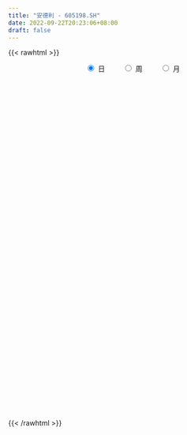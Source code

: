 ```yaml
---
title: "安德利 - 605198.SH"
date: 2022-09-22T20:23:06+08:00
draft: false
---
```

{{< rawhtml >}}
    <div style="text-align: center">
        <label style="padding: 1rem;"><input style="margin-right: .5rem" type="radio" name="period" value="D" checked onclick="period_change(this)">日</label>
        <label style="padding: 1rem;"><input style="margin-right: .5rem" type="radio" name="period" value="W" onclick="period_change(this)">周</label>
        <label style="padding: 1rem;"><input style="margin-right: .5rem" type="radio" name="period" value="M" onclick="period_change(this)">月</label>
    </div>
    <div id="chart" style="height: 700px;"></div> 
    <script type="text/javascript">
        const D_v = [1105.93,433.0,610.0,838.27,1302.07,1440.3,14782.01,12910.23,3908.0,151662.07,84912.42,59790.08,42515.52,37320.13,36362.06,22123.69,37378.87,48416.13,100689.61,71991.63,44267.5,54055.0,31851.55,35826.82,32912.0,28035.0,71061.75,66600.52,39727.82,26710.01,41394.0,33422.0,59886.0,90908.0,53202.0,37860.48,30319.0,24442.0,33272.0,27002.0,30133.0,22119.0,20788.29,18396.0,13206.0,10569.0,9294.0,11267.0,17382.55,10623.0,7952.0,12265.0,15921.29,8127.0,14360.0,12072.0,6934.0,19266.01,15323.0,11509.0,12117.0,12256.0,14569.0,14290.0,9822.0,10297.0,11893.0,7153.97,7497.0,5932.0,14704.0,13166.0,17275.0,9648.0,15976.2,5985.0,9263.0,7747.0,16850.81,9350.01,7485.0,35394.0,18910.2,27695.01,17398.01,15037.41,10239.01,23574.0,11893.28,18290.0,15404.0,8945.63,9776.0,12844.28,26655.0,16652.28,11012.34,6659.0,9614.04,9038.16,6397.66,4980.29,4692.0,7118.72,4711.72,4031.0,4652.0,4365.72,3812.0,3328.0,4914.0,5116.0,3968.0,3888.0,3110.0,2811.0,3400.0,5016.0,7488.0,12933.0,8316.0,6911.0,5286.5,4243.16,5487.0,9367.5,13352.01,18370.17,50085.02,54935.55,40585.11,27627.25,34239.15,55394.18,35069.86,28331.16,41241.71,30527.0,22408.15,17480.31,50540.01,26277.72,24246.29,13452.0,15467.93,17204.49,12838.0,9583.0,15131.58,8483.78,7190.7,11427.48,29464.21,16842.68,12652.33,10990.5,9602.0,6658.0,15353.28,11057.0,7614.48,8858.0,5461.99,13888.41,9377.41,6750.08,6097.42,18178.83,14909.97,31794.4,22886.92,19438.11,13542.28,9532.57,6155.0,8148.78,4631.79,4478.29,10180.05,11391.14,10555.96,8133.0,6229.0,4705.49,7244.0,6317.0,4238.0,4094.5,5583.0,3267.46,4515.0,17187.83,12483.48,8093.24,6010.83,12486.08,9621.08,7032.0,4941.0,7613.0,6681.51,5461.43,4761.0,5958.48,6246.83,5709.0,5980.79,4170.0,6460.0,7710.0,9640.0,6648.0,3458.68,2528.0,13335.42,11863.22,6585.08,6211.0,4719.56,5739.0,5538.3,4503.82,3394.0,5351.72,4296.0,5267.83,4274.83,4298.0,10782.86,9589.42,5556.74,6531.56,5066.01,5727.08,9570.72,5008.0,4255.0,7973.0,5903.0,5907.0,5230.0,3539.56,3658.56,6626.92,4786.4,5091.0,4757.0,11830.42,5012.24,3349.6,3200.6,6687.8,7071.24,4298.0,5252.0,2962.3,5756.16,4041.3,2963.0,3518.0,3642.74,2999.0,2511.4,2495.4,3469.01,2650.55,10518.4,7309.37,8943.39,12871.0,19786.63,21036.53,9102.58,8149.51,6885.94,6658.58,4953.2,19155.6,48353.55,55147.98,36373.93,29117.77,41700.64,34686.01,24548.5,18738.5,12861.0,12831.48,11761.52,12801.4,11138.6,14933.3,8666.29,8660.49,10745.12,10896.0,16410.0,36440.78,20537.0,17061.4,12082.3,10561.0,8474.0,7312.0,6411.82,23163.18,17529.78,10033.66,16219.0,10033.07,12050.82,10289.41,11551.0,22111.21,13468.79,10924.91,6440.28,6562.0,16535.79,10285.0,11849.74,9680.0,13260.0,7112.34,12206.0,6344.57,6293.1,5667.3,3855.84,6396.0,5711.0,5852.53,8340.21,8579.0,5459.55,4594.39,3966.43,3369.0,3206.1,3893.98,3362.31,4560.56,5611.14,8234.7,8553.18,6107.42,5001.0,5357.09,9476.0,5758.0,4853.0,5679.0,5397.24,6466.3,4540.02,5664.12,6512.54,6677.34,7806.4,6902.0,5027.51,7079.4,4696.0,6550.33,7101.4,6335.37,5153.16,3700.0,7144.53,13435.16,9812.02,11271.8,7702.0,8334.54,14907.2,13018.2,13540.19,19846.37,21368.9,14747.39,10818.1,23286.05,16339.02,13444.13,8951.11,12044.0,9309.36,9416.12,12716.67,14513.1,12929.3,10832.45,15552.38,15919.6,13422.62,6381.0,11055.41,7470.0,7201.0,5384.41,11470.17,59980.76,37610.61,27405.82,21650.9,15822.0,13171.16,25299.8,15557.08,11753.22,10263.0,11829.0,9771.0,8249.22,7239.0,10467.71,7757.4,16559.2,7025.82,6590.63,8768.95,12934.2,9611.37,7580.44,6583.21,10101.0,7876.23,10560.6,29159.77,15498.06,14153.0,10387.81,6775.93,7973.78,13912.97,13560.88,17282.81,25653.97,27637.13,26030.33,58979.0,51061.56,33407.61,21172.14,13104.37,19532.69,17563.43,11483.0,9079.83,11409.52,7942.0,14287.0,10211.17,6226.13,7196.97,8296.82,8078.26,30808.33,21191.0,11588.01,13656.0,13062.0,14466.44,33555.23,19272.01,13329.0,7439.74,10118.41,10340.01,10373.0,9805.0,10037.7,10096.62,12940.43,24962.83,16234.3,9219.84,9965.57,7149.99,10599.82,26480.44,12167.36,13010.59,9701.53,16342.65,13828.16,9449.16,9316.18]
const D_histogram = [0.0,0.0695612536,0.1859370362,0.3327889795,0.4992205478,0.6769962763,0.8612308219,1.0493800099,1.2398533353,1.4323742915,1.5030553438,1.4736459275,1.3158670337,1.1256583763,0.8836000454,0.6567327832,0.4593555679,0.297420138,0.2427293478,0.0437819988,-0.0386948014,-0.0986415454,-0.1576921479,-0.1878372348,-0.3025174989,-0.4424217178,-0.372813387,-0.4542072831,-0.4724202003,-0.5230295015,-0.4790563804,-0.4376408872,-0.3747513498,-0.2280928002,-0.2364851349,-0.2408876903,-0.3141236684,-0.3397941539,-0.3354458911,-0.3123840291,-0.3508419371,-0.366969504,-0.4484674475,-0.5094843274,-0.518204535,-0.5250549893,-0.5144996371,-0.4987971094,-0.4553040123,-0.437754233,-0.3987350591,-0.3550540558,-0.3629003596,-0.3730865929,-0.3986713691,-0.3448657818,-0.3148101952,-0.241148269,-0.2270677277,-0.2556576492,-0.2974239843,-0.3343708641,-0.3751707371,-0.4473005366,-0.4245002937,-0.4394302927,-0.3977289441,-0.3626550176,-0.2938183252,-0.2201603562,-0.1111020953,-0.0529661309,-0.0788137394,-0.1296007753,-0.2019961075,-0.2230528475,-0.2435045261,-0.2389754981,-0.1553023056,-0.0917875995,-0.0325410059,0.0701383818,0.1070679212,0.2365384165,0.2973465825,0.3106149767,0.3003409769,0.3153702312,0.2471113983,0.2758066801,0.2980440322,0.2792889427,0.1988111333,0.2780562424,0.2196902036,0.1210271005,0.0179572317,-0.0129512942,0.0189737222,0.0336815877,0.031006709,0.0315461002,0.010387422,0.0264920899,0.0471791412,0.0567828288,0.0588068179,0.0328655064,0.0353534302,0.0375803034,0.0043414505,-0.0059980805,-0.0046199572,-0.0170189779,-0.0360881254,-0.0295381422,-0.0129502114,0.0161092029,0.0609980924,0.1413961855,0.1284711532,0.1321044002,0.1175447305,0.1073936659,0.1136949029,0.129080492,0.148421062,0.2946091887,0.5260078956,0.7030356198,0.8670110512,0.7901481315,0.8676946762,0.8770733291,0.7506139135,0.8049464838,0.6054287988,0.3758590517,0.1858560922,0.2197279556,0.1114842533,0.0261609847,-0.1290895923,-0.274425997,-0.4621018646,-0.4612072603,-0.5147000951,-0.5102362584,-0.595514524,-0.6680341879,-0.7119165824,-0.5526845365,-0.3325822487,-0.2682644712,-0.1990504766,-0.2218396995,-0.1901899321,-0.1875476458,-0.1134530115,-0.1290252212,-0.1728850574,-0.1666877675,-0.1839437888,-0.1411857435,-0.1412274269,-0.1377767781,-0.1083915351,-0.0378791255,-0.0013585917,0.1714892823,0.2550449128,0.1659915601,0.0477069029,-0.0655766569,-0.1345379368,-0.2241276511,-0.2850635271,-0.2929250003,-0.3194093803,-0.3797005961,-0.3416453306,-0.3427201925,-0.3662072323,-0.3531744766,-0.2864975845,-0.2764701134,-0.2571725624,-0.2178121035,-0.2248794025,-0.2008132682,-0.1522936039,-0.0217202367,-0.0258402004,-0.0643306864,-0.0532765154,0.0273020118,0.0437861567,0.0127514945,0.0116048637,-0.0320398267,-0.0297610955,-0.0383170281,-0.0607861893,-0.0983175978,-0.1462890701,-0.1283947524,-0.127298343,-0.1090562787,-0.1139605529,-0.0690380107,0.0151282787,0.0396730924,0.0433401633,0.0610720502,0.1490920712,0.2021848772,0.2499254243,0.2452902924,0.2247417838,0.2337128087,0.1976418401,0.1532869792,0.1152883676,0.0619430854,0.0577936186,0.0475506893,0.0479569555,0.0351238546,-0.0179617558,-0.0545243103,-0.0876240651,-0.0859860687,-0.082886662,-0.0565086499,-0.0199849264,0.0063507854,0.0249058128,0.0586144362,0.0724787888,0.0927966266,0.0846121317,0.0817734823,0.0675698711,0.0557679664,0.0063960219,0.000505326,0.0030301835,0.035579372,0.0392111368,0.0442217432,0.0510094795,0.0839660666,0.1039641727,0.1107258048,0.133473138,0.1290054421,0.0978474182,0.059667051,0.0463922953,0.0314490957,0.0295735254,0.021241346,0.0124415454,0.0044197688,-0.0141910955,-0.0531091011,-0.0055911877,0.0374653168,0.0715539528,0.1382767621,0.2318519845,0.2436501849,0.2253545051,0.2141690911,0.2056239473,0.1668041337,0.117683505,0.193324966,0.35424619,0.5044927714,0.461609573,0.3652426471,0.4099655709,0.3649816363,0.3291151098,0.2267029473,0.116151131,0.0481477724,-0.0363188217,-0.0634141095,-0.1193556308,-0.2080417759,-0.2687323617,-0.3278653529,-0.3221863495,-0.3137384166,-0.1743710728,-0.0951478653,-0.0715978735,-0.0412562834,-0.0502740341,-0.09230862,-0.1270965405,-0.1328928901,-0.1339510269,-0.0736044988,-0.1130598689,-0.1163784608,-0.0793772349,-0.1005496867,-0.0643095922,-0.057017104,-0.0183429678,0.0316332564,0.0700470594,0.0416044971,0.0166880292,-0.0092174604,0.0307301845,0.0249116435,0.0008668089,-0.0403633621,-0.1207440977,-0.1452317375,-0.2122058759,-0.2584191619,-0.2962665012,-0.3357836053,-0.3275616971,-0.3484527548,-0.3225224303,-0.2723368236,-0.1744970391,-0.114061059,-0.073595478,-0.0724893789,-0.0404244386,-0.0179854535,0.0119629358,0.0328955081,0.040623079,0.0612743364,0.0511512587,0.0732076394,0.0483782006,0.0419398695,0.0255726413,0.0363288932,0.0525899527,0.061118198,0.065489653,0.0490083434,-0.0078705695,-0.0577141671,-0.0678567306,-0.0441328098,-0.0284048642,-0.0714170465,-0.0741621927,-0.0641193378,-0.0324016476,0.0362014545,0.0699998055,0.0736701373,0.0810708554,0.0978950921,0.1022899616,0.1022598785,0.1253900691,0.1717491845,0.2164443581,0.2470494636,0.2558067387,0.2466372276,0.2484862813,0.2501965107,0.2243564074,0.2248493513,0.156431528,0.1105931178,0.0810579073,0.0994808321,0.0733801765,0.0365284105,-0.0760509752,-0.1579060728,-0.1947930735,-0.2298352405,-0.2268987537,-0.1927748269,-0.1564070925,-0.099761304,-0.0261277707,0.0211677259,0.0245386087,0.0480090067,0.0878430253,0.0941635858,0.064254545,0.0430532265,0.1329839893,0.2084188679,0.2231134862,0.2010111557,0.137400407,0.0884468249,0.0446629438,0.0554523599,0.0231740786,-0.010846403,-0.0224527252,-0.036581459,-0.0508289867,-0.0540774174,-0.0635399952,-0.0654076126,-0.0826895276,-0.0766295812,-0.0726750189,-0.0656144978,-0.0491696776,-0.0677980857,-0.0804752377,-0.0828306912,-0.0656409067,-0.0388665835,-0.0125052398,-0.0075396225,0.065459056,0.1050096734,0.1219212237,0.1062478616,0.0822175503,0.0852922387,0.0699005221,0.0837870906,0.1042567936,0.1734907177,0.2239537924,0.2716212247,0.4139740728,0.3877352395,0.3762953704,0.3336681206,0.258289256,0.2518989509,0.2170344168,0.184162901,0.1678838914,0.0916378675,0.0307333633,-0.0340252989,-0.1232544317,-0.1781903563,-0.2230240612,-0.2242057783,-0.1904343741,-0.1335386385,-0.0954597055,-0.043511773,0.0349266078,0.1008883252,0.1917182129,0.1761502458,0.1951406899,0.2317986946,0.223473557,0.1658211043,0.0881918394,-0.0063863533,-0.056837527,-0.1023835274,-0.1275560481,-0.1402630853,-0.2309632098,-0.3052782243,-0.3175067913,-0.3334902599,-0.3381039004,-0.2611883778,-0.1583066984,-0.0716239452,-0.0320221813,0.0009560146,0.0759149837,0.0448106854,0.045759241,0.0570712353]
const D_fast = [0.0,0.086951567,0.2498116087,0.4798607968,0.7710975021,1.1181222997,1.5176645507,1.9681587412,2.4685954005,3.0192099295,3.4656548178,3.8046568833,3.9758447479,4.0670506846,4.0458923651,3.9832082986,3.9006699754,3.8130895799,3.8190811267,3.6310792773,3.5389287768,3.4543216465,3.355848007,3.2787436114,3.0884339725,2.8379243242,2.8143293082,2.6193835913,2.4830656241,2.3016989475,2.2259079735,2.157913245,2.1271149448,2.2167502944,2.149236676,2.0846121981,1.9328453028,1.8222262789,1.7427130689,1.6876789236,1.5615105314,1.4536405884,1.2600257831,1.0716378213,0.93336648,0.7952522784,0.6771827212,0.5681859717,0.4978530656,0.4059642866,0.3452996958,0.3002171852,0.2016457915,0.0981879099,-0.0270647085,-0.0594755667,-0.1081225289,-0.09474767,-0.1374340605,-0.2299383944,-0.3460607255,-0.4666003214,-0.6011928786,-0.7851478123,-0.8684726428,-0.9932602149,-1.0509911023,-1.1065809303,-1.1111988192,-1.0925809393,-1.0112982021,-0.9664037704,-1.0119548138,-1.0951420436,-1.2180364026,-1.2948563545,-1.3761841646,-1.4313990112,-1.3865513951,-1.3459835888,-1.2948722467,-1.1746582636,-1.1109617439,-0.9223566445,-0.7872118328,-0.6962896944,-0.6314784499,-0.5376066379,-0.5440876212,-0.4464406694,-0.3496923092,-0.2986251631,-0.3294001892,-0.1806410194,-0.1840845073,-0.2524908353,-0.3510713962,-0.3852177457,-0.3485492987,-0.3254210363,-0.3203442377,-0.3119183215,-0.3304801442,-0.3077524538,-0.2752706172,-0.2514712224,-0.2347455288,-0.2524704637,-0.2411441824,-0.2295222334,-0.2616757237,-0.2735147747,-0.2732916407,-0.2899454059,-0.3180365848,-0.3188711371,-0.3055207591,-0.2724340441,-0.2122956316,-0.096548492,-0.0773557361,-0.0406963889,-0.0258698761,-0.0091725241,0.0255524385,0.0732081507,0.1296539861,0.3494944101,0.7123950908,1.06518172,1.4459099142,1.5665840274,1.8610542411,2.0897012263,2.1508952891,2.4064644803,2.3583039949,2.2226990108,2.0791600743,2.1679639267,2.0875912877,2.0088082652,1.8212852902,1.6073423862,1.3041410524,1.1897338417,1.0075659832,0.8844707552,0.6503138586,0.4107856477,0.1889241076,0.2099850194,0.346941745,0.3441934047,0.3636447801,0.2853956324,0.2694979168,0.2252532916,0.2709846731,0.223156158,0.1360750576,0.1006004055,0.037358437,0.0448200465,0.0094715064,-0.0215220394,-0.0192346802,0.041807948,0.077988834,0.2937090285,0.4410258872,0.3934704245,0.287112493,0.157434769,0.054839005,-0.0907826222,-0.2229843799,-0.3040771032,-0.4104138282,-0.5656301931,-0.6129862603,-0.6997411703,-0.8147800181,-0.8900408816,-0.8949883856,-0.9540784428,-0.9990740324,-1.0141665994,-1.0774537491,-1.1035909319,-1.0931446684,-0.9680013604,-0.9785813742,-1.0331545318,-1.0354194896,-0.9480154596,-0.9205847755,-0.9484315641,-0.9466769789,-0.998331626,-1.0034931687,-1.0216283583,-1.0592940668,-1.1214048748,-1.2059486146,-1.220152985,-1.2508811614,-1.2599031667,-1.2932975792,-1.2656345397,-1.1776861806,-1.1432230938,-1.128720982,-1.0957210826,-0.9704280438,-0.8667890185,-0.7565671153,-0.6998796741,-0.6642427368,-0.5968435096,-0.5835040182,-0.5895371344,-0.5987136541,-0.6365731649,-0.6262742271,-0.624629484,-0.6122339789,-0.6162861162,-0.6738621655,-0.7240557976,-0.7790615687,-0.7989200895,-0.8165423483,-0.8042914986,-0.7727640068,-0.7448405985,-0.720059118,-0.6716968855,-0.6397128357,-0.5961958413,-0.5832273033,-0.5656225821,-0.5629337255,-0.5607936387,-0.6085665776,-0.614330942,-0.6110485387,-0.5696045072,-0.5561699582,-0.540103916,-0.5205638098,-0.466615706,-0.4206265568,-0.3861834735,-0.3300678558,-0.3022841911,-0.3089803605,-0.3322439649,-0.3339206468,-0.3410015725,-0.3354837614,-0.3385056044,-0.3441950186,-0.351111853,-0.3732704912,-0.425465772,-0.3793456555,-0.3269228218,-0.2749456977,-0.1736536979,-0.0221154793,0.0505952673,0.0886382138,0.1309950726,0.1738559155,0.1767371353,0.1570373829,0.2810100854,0.530492857,0.8068626312,0.8793818261,0.8743255619,1.0215398785,1.0678013529,1.1142136038,1.0684771781,0.9869631446,0.9309967292,0.8374504296,0.7945016145,0.7087211854,0.5680245964,0.4401509201,0.2990515907,0.2241840067,0.1541973354,0.2499719111,0.3054081523,0.3110586757,0.3310861949,0.3094999357,0.2443881948,0.1778261392,0.138806567,0.1042606735,0.1462060769,0.0784857396,0.0460725325,0.0632294496,0.0169195761,0.0370822727,0.0301204848,0.0642088791,0.1220934173,0.1780189853,0.1599775472,0.1392330866,0.1110232319,0.1586534229,0.1590627928,0.1352346604,0.0839136489,-0.0266531111,-0.0874486853,-0.2074742927,-0.3182923692,-0.4302063337,-0.5536693392,-0.6273378552,-0.7353421017,-0.7900423848,-0.8079409839,-0.7537254593,-0.7218047438,-0.6997380324,-0.716754278,-0.6947954473,-0.6768528256,-0.6439137023,-0.614757253,-0.5968739123,-0.5609040709,-0.558239334,-0.5178810434,-0.530615932,-0.5265692957,-0.5365433636,-0.5167048884,-0.4872963407,-0.4634885459,-0.4427446777,-0.4469739014,-0.5058204568,-0.570092596,-0.5971993422,-0.5845086238,-0.5758818943,-0.6367483382,-0.6580340326,-0.6640210121,-0.6404037338,-0.5627502681,-0.5114519657,-0.4893640996,-0.4616956677,-0.4203976579,-0.390430298,-0.3648954115,-0.3104177037,-0.2211212921,-0.122315029,-0.0299475576,0.0427614022,0.095251198,0.159221822,0.2234811791,0.2537301776,0.3104354593,0.2811255181,0.2629353873,0.2536646537,0.2969577865,0.2892021751,0.2614825117,0.1298903821,0.0085587663,-0.0770265027,-0.1695274798,-0.2233156815,-0.2373854613,-0.2401195001,-0.2084140377,-0.141312447,-0.088725019,-0.079219484,-0.0437468343,0.0180479407,0.0479093975,0.0340639931,0.0236259812,0.1468027412,0.2743423369,0.3448153267,0.3729657852,0.3437051382,0.3168632623,0.2842451172,0.3088976232,0.2824128616,0.2456807793,0.2284612757,0.2051871772,0.1782324028,0.1614646177,0.1361170412,0.1178975206,0.0799432236,0.0668457748,0.0526315823,0.043288479,0.0474408799,0.0118629502,-0.0209330111,-0.0439961375,-0.0432165796,-0.0261589023,-0.0029238685,0.0001568431,0.0895202856,0.1553233214,0.2027151776,0.2136037809,0.2101278572,0.2345256052,0.2366090192,0.2714423603,0.3179762617,0.4305828652,0.537034388,0.6526071265,0.8984534928,0.9691484694,1.0517824428,1.0925722232,1.0817656726,1.1383501053,1.1577441753,1.1709133848,1.1966053481,1.143268791,1.0900476277,1.0167826407,0.8967399,0.7972563863,0.6966666661,0.6394335045,0.6255963151,0.6491073911,0.6633213977,0.704391387,0.7915614198,0.8827452184,1.0215046593,1.0499742537,1.1177498703,1.2123575486,1.2599008003,1.2437036237,1.1881223186,1.0919475376,1.0272869822,0.9561451,0.8990835672,0.8513107586,0.7028698316,0.5522352611,0.4606299963,0.3612739627,0.2721343471,0.2837527753,0.34705778,0.4158345469,0.4474307655,0.480647965,0.5745856801,0.5546840532,0.5670724189,0.5926522221]
const D_slow = [0.0,0.0173903134,0.0638745724,0.1470718173,0.2718769543,0.4411260234,0.6564337288,0.9187787313,1.2287420651,1.586835638,1.962599474,2.3310109558,2.6599777142,2.9413923083,3.1622923197,3.3264755155,3.4413144074,3.5156694419,3.5763517789,3.5872972786,3.5776235782,3.5529631919,3.5135401549,3.4665808462,3.3909514715,3.280346042,3.1871426952,3.0735908745,2.9554858244,2.824728449,2.7049643539,2.5955541321,2.5018662947,2.4448430946,2.3857218109,2.3254998883,2.2469689712,2.1620204328,2.07815896,2.0000629527,1.9123524684,1.8206100924,1.7084932306,1.5811221487,1.451571015,1.3203072676,1.1916823584,1.066983081,0.9531570779,0.8437185197,0.7440347549,0.655271241,0.5645461511,0.4712745028,0.3716066606,0.2853902151,0.2066876663,0.1464005991,0.0896336671,0.0257192548,-0.0486367412,-0.1322294573,-0.2260221415,-0.3378472757,-0.4439723491,-0.5538299223,-0.6532621583,-0.7439259127,-0.817380494,-0.872420583,-0.9001961069,-0.9134376396,-0.9331410744,-0.9655412682,-1.0160402951,-1.071803507,-1.1326796385,-1.1924235131,-1.2312490895,-1.2541959893,-1.2623312408,-1.2447966453,-1.2180296651,-1.1588950609,-1.0845584153,-1.0069046711,-0.9318194269,-0.8529768691,-0.7911990195,-0.7222473495,-0.6477363414,-0.5779141057,-0.5282113224,-0.4586972618,-0.4037747109,-0.3735179358,-0.3690286279,-0.3722664514,-0.3675230209,-0.359102624,-0.3513509467,-0.3434644217,-0.3408675662,-0.3342445437,-0.3224497584,-0.3082540512,-0.2935523467,-0.2853359701,-0.2764976126,-0.2671025367,-0.2660171741,-0.2675166942,-0.2686716835,-0.272926428,-0.2819484594,-0.2893329949,-0.2925705478,-0.288543247,-0.2732937239,-0.2379446775,-0.2058268892,-0.1728007892,-0.1434146066,-0.1165661901,-0.0881424644,-0.0558723414,-0.0187670759,0.0548852213,0.1863871952,0.3621461002,0.578898863,0.7764358958,0.9933595649,1.2126278972,1.4002813756,1.6015179965,1.7528751962,1.8468399591,1.8933039822,1.9482359711,1.9761070344,1.9826472805,1.9503748825,1.8817683832,1.7662429171,1.650941102,1.5222660782,1.3947070136,1.2458283826,1.0788198356,0.90084069,0.7626695559,0.6795239937,0.6124578759,0.5626952568,0.5072353319,0.4596878489,0.4128009374,0.3844376846,0.3521813793,0.3089601149,0.267288173,0.2213022258,0.18600579,0.1506989333,0.1162547387,0.089156855,0.0796870736,0.0793474256,0.1222197462,0.1859809744,0.2274788644,0.2394055902,0.2230114259,0.1893769417,0.133345029,0.0620791472,-0.0111521029,-0.091004448,-0.185929597,-0.2713409297,-0.3570209778,-0.4485727858,-0.536866405,-0.6084908011,-0.6776083295,-0.7419014701,-0.7963544959,-0.8525743466,-0.9027776636,-0.9408510646,-0.9462811237,-0.9527411738,-0.9688238454,-0.9821429743,-0.9753174713,-0.9643709322,-0.9611830586,-0.9582818426,-0.9662917993,-0.9737320732,-0.9833113302,-0.9985078775,-1.023087277,-1.0596595445,-1.0917582326,-1.1235828184,-1.150846888,-1.1793370263,-1.1965965289,-1.1928144593,-1.1828961862,-1.1720611453,-1.1567931328,-1.119520115,-1.0689738957,-1.0064925396,-0.9451699665,-0.8889845206,-0.8305563184,-0.7811458583,-0.7428241135,-0.7140020217,-0.6985162503,-0.6840678457,-0.6721801733,-0.6601909344,-0.6514099708,-0.6559004097,-0.6695314873,-0.6914375036,-0.7129340208,-0.7336556863,-0.7477828487,-0.7527790803,-0.751191384,-0.7449649308,-0.7303113217,-0.7121916245,-0.6889924679,-0.667839435,-0.6473960644,-0.6305035966,-0.616561605,-0.6149625995,-0.614836268,-0.6140787222,-0.6051838792,-0.595381095,-0.5843256592,-0.5715732893,-0.5505817727,-0.5245907295,-0.4969092783,-0.4635409938,-0.4312896332,-0.4068277787,-0.3919110159,-0.3803129421,-0.3724506682,-0.3650572868,-0.3597469503,-0.356636564,-0.3555316218,-0.3590793957,-0.3723566709,-0.3737544679,-0.3643881386,-0.3464996505,-0.3119304599,-0.2539674638,-0.1930549176,-0.1367162913,-0.0831740185,-0.0317680317,0.0099330017,0.0393538779,0.0876851194,0.1762466669,0.3023698598,0.4177722531,0.5090829148,0.6115743076,0.7028197166,0.7850984941,0.8417742309,0.8708120136,0.8828489567,0.8737692513,0.8579157239,0.8280768162,0.7760663723,0.7088832818,0.6269169436,0.5463703562,0.4679357521,0.4243429839,0.4005560175,0.3826565492,0.3723424783,0.3597739698,0.3366968148,0.3049226797,0.2716994571,0.2382117004,0.2198105757,0.1915456085,0.1624509933,0.1426066846,0.1174692629,0.1013918648,0.0871375888,0.0825518469,0.090460161,0.1079719258,0.1183730501,0.1225450574,0.1202406923,0.1279232384,0.1341511493,0.1343678515,0.124277011,0.0940909866,0.0577830522,0.0047315832,-0.0598732073,-0.1339398325,-0.2178857339,-0.2997761581,-0.3868893469,-0.4675199544,-0.5356041603,-0.5792284201,-0.6077436849,-0.6261425544,-0.6442648991,-0.6543710087,-0.6588673721,-0.6558766381,-0.6476527611,-0.6374969914,-0.6221784073,-0.6093905926,-0.5910886828,-0.5789941326,-0.5685091652,-0.5621160049,-0.5530337816,-0.5398862934,-0.5246067439,-0.5082343307,-0.4959822448,-0.4979498872,-0.512378429,-0.5293426116,-0.5403758141,-0.5474770301,-0.5653312917,-0.5838718399,-0.5999016743,-0.6080020862,-0.5989517226,-0.5814517712,-0.5630342369,-0.542766523,-0.51829275,-0.4927202596,-0.46715529,-0.4358077727,-0.3928704766,-0.3387593871,-0.2769970212,-0.2130453365,-0.1513860296,-0.0892644593,-0.0267153316,0.0293737702,0.0855861081,0.1246939901,0.1523422695,0.1726067463,0.1974769544,0.2158219985,0.2249541011,0.2059413573,0.1664648391,0.1177665708,0.0603077607,0.0035830722,-0.0446106345,-0.0837124076,-0.1086527336,-0.1151846763,-0.1098927448,-0.1037580927,-0.091755841,-0.0697950846,-0.0462541882,-0.0301905519,-0.0194272453,0.013818752,0.065923469,0.1217018405,0.1719546294,0.2063047312,0.2284164374,0.2395821734,0.2534452633,0.259238783,0.2565271822,0.2509140009,0.2417686362,0.2290613895,0.2155420351,0.1996570363,0.1833051332,0.1626327513,0.143475356,0.1253066012,0.1089029768,0.0966105574,0.079661036,0.0595422266,0.0388345538,0.0224243271,0.0127076812,0.0095813713,0.0076964656,0.0240612296,0.050313648,0.0807939539,0.1073559193,0.1279103069,0.1492333666,0.1667084971,0.1876552697,0.2137194681,0.2570921475,0.3130805956,0.3809859018,0.48447942,0.5814132299,0.6754870725,0.7589041026,0.8234764166,0.8864511544,0.9407097585,0.9867504838,1.0287214567,1.0516309235,1.0593142644,1.0508079396,1.0199943317,0.9754467426,0.9196907273,0.8636392827,0.8160306892,0.7826460296,0.7587811032,0.74790316,0.7566348119,0.7818568932,0.8297864465,0.8738240079,0.9226091804,0.980558854,1.0364272433,1.0778825193,1.0999304792,1.0983338909,1.0841245091,1.0585286273,1.0266396153,0.9915738439,0.9338330415,0.8575134854,0.7781367876,0.6947642226,0.6102382475,0.5449411531,0.5053644785,0.4874584922,0.4794529468,0.4796919505,0.4986706964,0.5098733678,0.521313178,0.5355809868]
const D_data = [['2020-09-18', 9.12, 10.94, 9.12, 10.94],['2020-09-21', 12.03, 12.03, 12.03, 12.03],['2020-09-22', 13.23, 13.23, 13.23, 13.23],['2020-09-23', 14.55, 14.55, 14.55, 14.55],['2020-09-24', 16.01, 16.01, 16.01, 16.01],['2020-09-25', 17.61, 17.61, 17.61, 17.61],['2020-09-28', 19.37, 19.37, 19.37, 19.37],['2020-09-29', 21.31, 21.31, 21.31, 21.31],['2020-09-30', 23.44, 23.44, 23.44, 23.44],['2020-10-09', 25.78, 25.78, 24.12, 25.78],['2020-10-12', 25.65, 26.4, 25.25, 27.16],['2020-10-13', 26.26, 26.76, 25.41, 27.08],['2020-10-14', 26.52, 26.12, 25.76, 27.13],['2020-10-15', 26.04, 26.15, 25.0, 26.37],['2020-10-16', 26.35, 25.57, 25.25, 26.7],['2020-10-19', 25.94, 25.57, 25.32, 26.0],['2020-10-20', 25.51, 25.72, 25.33, 26.5],['2020-10-21', 25.85, 25.99, 25.48, 26.46],['2020-10-22', 25.96, 27.47, 25.71, 28.59],['2020-10-23', 27.07, 25.6, 25.5, 27.07],['2020-10-26', 25.85, 26.81, 25.69, 27.43],['2020-10-27', 26.93, 27.16, 26.82, 28.5],['2020-10-28', 27.99, 27.25, 26.36, 28.07],['2020-10-29', 26.57, 27.73, 26.45, 28.5],['2020-10-30', 28.15, 26.57, 26.43, 28.89],['2020-11-02', 26.7, 25.74, 25.5, 26.94],['2020-11-03', 25.9, 28.31, 25.31, 28.31],['2020-11-04', 28.6, 26.5, 26.45, 29.0],['2020-11-05', 26.82, 27.08, 26.22, 27.1],['2020-11-06', 26.82, 26.5, 26.01, 27.6],['2020-11-09', 26.75, 27.66, 26.7, 27.9],['2020-11-10', 27.97, 27.87, 27.22, 28.59],['2020-11-11', 27.64, 28.46, 27.64, 30.33],['2020-11-12', 28.61, 30.19, 27.41, 30.88],['2020-11-13', 29.42, 28.78, 28.45, 29.7],['2020-11-16', 28.41, 28.94, 28.1, 29.41],['2020-11-17', 28.87, 27.97, 27.7, 28.87],['2020-11-18', 27.79, 28.35, 27.66, 28.99],['2020-11-19', 28.43, 28.7, 27.78, 29.04],['2020-11-20', 28.6, 29.04, 28.1, 29.16],['2020-11-23', 28.92, 28.24, 28.11, 29.5],['2020-11-24', 28.1, 28.35, 27.55, 28.44],['2020-11-25', 28.24, 27.19, 27.11, 28.31],['2020-11-26', 27.16, 26.91, 26.51, 27.37],['2020-11-27', 26.69, 27.18, 26.56, 27.3],['2020-11-30', 27.1, 26.94, 26.83, 27.26],['2020-12-01', 26.84, 26.93, 26.8, 27.05],['2020-12-02', 26.89, 26.82, 26.68, 27.07],['2020-12-03', 26.8, 27.09, 26.01, 27.5],['2020-12-04', 26.88, 26.7, 26.6, 27.01],['2020-12-07', 26.7, 26.9, 26.52, 27.2],['2020-12-08', 26.75, 26.98, 26.75, 27.58],['2020-12-09', 26.99, 26.23, 26.0, 27.14],['2020-12-10', 26.18, 25.93, 25.9, 26.4],['2020-12-11', 25.95, 25.39, 25.02, 26.0],['2020-12-14', 25.48, 26.21, 25.3, 26.3],['2020-12-15', 26.18, 25.91, 25.91, 26.33],['2020-12-16', 25.9, 26.54, 25.82, 26.94],['2020-12-17', 26.47, 25.86, 25.3, 26.47],['2020-12-18', 25.58, 25.1, 25.07, 25.84],['2020-12-21', 25.1, 24.52, 24.38, 25.12],['2020-12-22', 24.28, 24.1, 24.04, 25.0],['2020-12-23', 24.0, 23.53, 23.1, 24.46],['2020-12-24', 23.22, 22.46, 22.25, 23.29],['2020-12-25', 22.31, 23.11, 22.31, 23.11],['2020-12-28', 23.0, 22.24, 22.24, 23.25],['2020-12-29', 22.2, 22.6, 21.99, 23.09],['2020-12-30', 22.47, 22.32, 22.28, 22.68],['2020-12-31', 22.44, 22.65, 22.26, 22.74],['2021-01-04', 22.7, 22.77, 22.61, 23.0],['2021-01-05', 22.77, 23.45, 22.65, 24.14],['2021-01-06', 23.4, 23.07, 22.96, 24.01],['2021-01-07', 22.8, 21.92, 21.35, 23.2],['2021-01-08', 21.71, 21.18, 21.02, 21.85],['2021-01-11', 21.1, 20.3, 20.01, 21.3],['2021-01-12', 20.38, 20.37, 20.1, 20.75],['2021-01-13', 20.37, 19.92, 19.65, 20.37],['2021-01-14', 19.98, 19.83, 19.53, 20.25],['2021-01-15', 19.83, 20.73, 19.7, 20.92],['2021-01-18', 20.37, 20.6, 20.37, 21.06],['2021-01-19', 20.48, 20.65, 20.41, 20.82],['2021-01-20', 20.76, 21.47, 20.4, 22.72],['2021-01-21', 21.26, 20.92, 20.74, 21.3],['2021-01-22', 20.83, 22.5, 20.73, 22.7],['2021-01-25', 22.05, 22.21, 21.7, 22.65],['2021-01-26', 22.2, 21.91, 21.48, 22.5],['2021-01-27', 21.83, 21.73, 21.25, 21.83],['2021-01-28', 21.65, 22.18, 21.12, 23.13],['2021-01-29', 22.14, 21.1, 20.0, 22.74],['2021-02-01', 20.88, 22.31, 20.61, 23.2],['2021-02-02', 22.2, 22.5, 22.02, 22.99],['2021-02-03', 22.38, 22.14, 22.14, 22.73],['2021-02-04', 22.08, 21.21, 20.89, 22.49],['2021-02-05', 21.18, 23.33, 21.1, 23.33],['2021-02-08', 25.65, 21.8, 21.51, 25.65],['2021-02-09', 21.63, 20.95, 20.92, 22.0],['2021-02-10', 20.85, 20.35, 20.31, 21.22],['2021-02-18', 20.62, 20.84, 20.52, 20.98],['2021-02-19', 20.8, 21.58, 20.66, 21.64],['2021-02-22', 21.58, 21.46, 21.35, 21.95],['2021-02-23', 21.27, 21.25, 20.93, 21.49],['2021-02-24', 21.2, 21.26, 21.08, 21.38],['2021-02-25', 21.3, 20.9, 20.89, 21.35],['2021-02-26', 20.6, 21.32, 20.58, 21.76],['2021-03-01', 21.36, 21.46, 21.3, 21.58],['2021-03-02', 21.47, 21.4, 21.28, 21.6],['2021-03-03', 21.42, 21.34, 21.29, 21.55],['2021-03-04', 21.35, 20.92, 20.9, 21.37],['2021-03-05', 20.87, 21.2, 20.85, 21.46],['2021-03-08', 21.4, 21.2, 21.11, 21.4],['2021-03-09', 21.25, 20.65, 20.56, 21.26],['2021-03-10', 20.79, 20.78, 20.41, 21.3],['2021-03-11', 20.76, 20.86, 20.54, 20.93],['2021-03-12', 20.82, 20.61, 20.52, 21.07],['2021-03-15', 20.6, 20.38, 20.21, 20.7],['2021-03-16', 20.4, 20.6, 20.37, 20.64],['2021-03-17', 20.63, 20.73, 20.5, 20.85],['2021-03-18', 20.79, 20.97, 20.72, 21.13],['2021-03-19', 21.02, 21.36, 20.83, 21.49],['2021-03-22', 21.42, 22.19, 21.23, 22.22],['2021-03-23', 22.1, 21.28, 21.25, 22.1],['2021-03-24', 21.05, 21.54, 21.05, 21.97],['2021-03-25', 21.63, 21.36, 21.27, 21.79],['2021-03-26', 21.38, 21.42, 21.24, 21.67],['2021-03-29', 21.42, 21.69, 21.42, 21.82],['2021-03-30', 21.6, 21.95, 21.47, 22.1],['2021-03-31', 21.83, 22.2, 21.76, 22.77],['2021-04-01', 22.59, 24.42, 22.5, 24.42],['2021-04-02', 25.64, 26.86, 25.12, 26.86],['2021-04-06', 28.6, 27.82, 26.47, 29.38],['2021-04-07', 27.27, 29.28, 26.51, 30.05],['2021-04-08', 27.57, 27.26, 27.02, 28.87],['2021-04-09', 27.26, 29.99, 27.0, 29.99],['2021-04-12', 31.4, 30.23, 29.0, 32.99],['2021-04-13', 30.46, 29.05, 28.0, 31.48],['2021-04-14', 30.6, 31.96, 30.01, 31.96],['2021-04-15', 30.61, 29.19, 29.0, 32.4],['2021-04-16', 28.69, 28.3, 27.74, 29.31],['2021-04-19', 26.94, 28.15, 26.94, 28.39],['2021-04-20', 28.59, 30.97, 28.59, 30.97],['2021-04-21', 34.01, 29.4, 29.08, 34.06],['2021-04-22', 28.35, 29.5, 28.22, 30.35],['2021-04-23', 29.39, 28.21, 27.88, 29.66],['2021-04-26', 28.01, 27.63, 27.42, 28.41],['2021-04-27', 27.3, 26.16, 25.7, 27.6],['2021-04-28', 26.62, 27.89, 26.61, 28.56],['2021-04-29', 27.9, 26.9, 26.75, 27.9],['2021-04-30', 26.9, 27.29, 26.42, 27.55],['2021-05-06', 27.29, 25.69, 25.26, 27.34],['2021-05-07', 25.71, 25.08, 24.7, 25.74],['2021-05-10', 24.66, 24.71, 24.3, 25.58],['2021-05-11', 26.83, 27.18, 25.91, 27.18],['2021-05-12', 28.0, 28.72, 27.2, 28.8],['2021-05-13', 28.48, 27.39, 26.7, 28.48],['2021-05-14', 27.2, 27.71, 27.04, 28.5],['2021-05-17', 27.04, 26.59, 26.18, 27.6],['2021-05-18', 26.59, 27.2, 26.52, 28.47],['2021-05-19', 26.64, 26.84, 26.3, 27.27],['2021-05-20', 26.65, 27.88, 26.3, 28.3],['2021-05-21', 27.96, 26.87, 26.68, 27.96],['2021-05-24', 27.18, 26.28, 25.93, 27.19],['2021-05-25', 26.28, 26.71, 25.62, 26.8],['2021-05-26', 26.6, 26.28, 26.09, 26.6],['2021-05-27', 26.1, 27.0, 25.83, 27.88],['2021-05-28', 27.34, 26.49, 26.23, 27.6],['2021-05-31', 26.5, 26.45, 25.83, 26.6],['2021-06-01', 26.5, 26.78, 26.03, 27.0],['2021-06-02', 26.48, 27.52, 26.48, 28.5],['2021-06-03', 27.19, 27.38, 26.74, 28.12],['2021-06-04', 27.95, 29.74, 27.5, 30.0],['2021-06-07', 29.9, 29.51, 28.12, 30.0],['2021-06-08', 28.58, 27.53, 27.27, 29.39],['2021-06-09', 27.7, 26.72, 26.2, 27.8],['2021-06-10', 26.59, 26.18, 25.88, 26.69],['2021-06-11', 26.01, 26.19, 25.79, 26.4],['2021-06-15', 26.16, 25.38, 25.0, 26.2],['2021-06-16', 25.06, 25.14, 25.05, 25.55],['2021-06-17', 25.06, 25.39, 25.0, 25.5],['2021-06-18', 25.14, 24.81, 24.3, 25.44],['2021-06-21', 24.7, 23.85, 23.84, 24.71],['2021-06-22', 23.92, 24.7, 23.89, 25.35],['2021-06-23', 24.7, 23.99, 23.9, 24.8],['2021-06-24', 24.24, 23.3, 23.3, 24.24],['2021-06-25', 23.1, 23.37, 23.0, 23.75],['2021-06-28', 23.34, 23.92, 23.0, 24.33],['2021-06-29', 23.92, 23.1, 23.05, 23.92],['2021-06-30', 22.96, 22.98, 22.95, 23.29],['2021-07-01', 22.98, 23.09, 22.78, 23.48],['2021-07-02', 22.9, 22.3, 22.22, 23.18],['2021-07-05', 22.23, 22.44, 22.1, 22.49],['2021-07-06', 22.3, 22.67, 22.13, 22.79],['2021-07-07', 22.7, 23.98, 22.68, 24.94],['2021-07-08', 23.03, 22.48, 22.35, 23.38],['2021-07-09', 22.28, 21.76, 21.56, 22.28],['2021-07-12', 21.76, 22.12, 21.59, 22.25],['2021-07-13', 22.17, 23.09, 22.13, 23.76],['2021-07-14', 23.66, 22.44, 22.3, 23.67],['2021-07-15', 21.54, 21.69, 21.54, 22.45],['2021-07-16', 21.58, 21.85, 21.55, 22.19],['2021-07-19', 21.58, 21.05, 20.93, 22.2],['2021-07-20', 20.97, 21.35, 20.5, 21.39],['2021-07-21', 21.32, 21.03, 21.01, 21.58],['2021-07-22', 21.03, 20.59, 20.58, 21.03],['2021-07-23', 20.78, 20.03, 19.98, 20.78],['2021-07-26', 20.03, 19.42, 19.3, 20.23],['2021-07-27', 20.1, 19.9, 19.6, 20.3],['2021-07-28', 19.9, 19.48, 18.71, 19.9],['2021-07-29', 19.51, 19.49, 19.36, 19.87],['2021-07-30', 19.4, 18.98, 18.76, 19.49],['2021-08-02', 18.88, 19.47, 18.31, 19.67],['2021-08-03', 19.45, 20.12, 19.15, 20.59],['2021-08-04', 20.15, 19.52, 19.4, 20.45],['2021-08-05', 19.67, 19.2, 19.0, 19.67],['2021-08-06', 19.01, 19.31, 19.01, 19.45],['2021-08-09', 19.59, 20.4, 19.33, 20.97],['2021-08-10', 20.43, 20.33, 20.03, 20.8],['2021-08-11', 20.2, 20.57, 20.2, 20.6],['2021-08-12', 20.78, 20.09, 19.92, 20.8],['2021-08-13', 19.89, 19.88, 19.74, 20.26],['2021-08-16', 19.99, 20.28, 19.65, 20.39],['2021-08-17', 20.26, 19.7, 19.62, 20.27],['2021-08-18', 19.74, 19.41, 19.31, 20.0],['2021-08-19', 19.28, 19.27, 19.26, 19.74],['2021-08-20', 19.01, 18.8, 18.61, 19.24],['2021-08-23', 18.8, 19.21, 18.7, 19.37],['2021-08-24', 19.36, 19.04, 19.03, 19.8],['2021-08-25', 18.82, 19.09, 18.82, 19.33],['2021-08-26', 19.09, 18.83, 18.72, 19.09],['2021-08-27', 18.8, 18.06, 17.99, 18.96],['2021-08-30', 18.1, 17.9, 17.53, 18.45],['2021-08-31', 17.93, 17.6, 17.55, 18.3],['2021-09-01', 17.6, 17.78, 17.41, 18.1],['2021-09-02', 17.88, 17.64, 17.25, 17.9],['2021-09-03', 17.49, 17.85, 17.49, 17.97],['2021-09-06', 17.87, 18.01, 17.79, 18.29],['2021-09-07', 18.01, 17.94, 17.73, 18.1],['2021-09-08', 17.9, 17.87, 17.73, 18.15],['2021-09-09', 17.88, 18.13, 17.88, 18.36],['2021-09-10', 18.18, 17.96, 17.79, 18.2],['2021-09-13', 17.96, 18.1, 17.71, 18.19],['2021-09-14', 18.09, 17.75, 17.73, 18.28],['2021-09-15', 17.75, 17.76, 17.61, 17.89],['2021-09-16', 17.77, 17.54, 17.51, 17.91],['2021-09-17', 17.41, 17.46, 17.26, 17.8],['2021-09-22', 17.5, 16.76, 16.05, 17.69],['2021-09-23', 17.32, 17.07, 16.83, 17.39],['2021-09-24', 16.5, 17.08, 16.5, 17.27],['2021-09-27', 17.09, 17.48, 16.84, 18.07],['2021-09-28', 17.3, 17.16, 17.03, 17.44],['2021-09-29', 17.15, 17.15, 17.02, 17.66],['2021-09-30', 17.2, 17.16, 17.1, 17.35],['2021-10-08', 17.58, 17.57, 17.26, 17.78],['2021-10-11', 17.63, 17.55, 17.43, 17.99],['2021-10-12', 17.58, 17.47, 17.12, 17.68],['2021-10-13', 17.2, 17.78, 16.9, 17.92],['2021-10-14', 17.93, 17.53, 17.43, 17.93],['2021-10-15', 17.54, 17.13, 17.05, 17.76],['2021-10-18', 17.13, 16.86, 16.68, 17.34],['2021-10-19', 16.86, 17.02, 16.8, 17.15],['2021-10-20', 17.07, 16.9, 16.71, 17.13],['2021-10-21', 16.95, 16.99, 16.77, 17.2],['2021-10-22', 16.97, 16.85, 16.7, 17.04],['2021-10-25', 16.47, 16.76, 16.02, 16.88],['2021-10-26', 16.85, 16.68, 16.65, 16.99],['2021-10-27', 16.68, 16.42, 16.31, 16.68],['2021-10-28', 16.35, 15.93, 15.93, 16.39],['2021-10-29', 16.17, 16.96, 16.15, 17.39],['2021-11-01', 16.93, 17.11, 16.75, 17.24],['2021-11-02', 17.1, 17.2, 17.0, 17.66],['2021-11-03', 17.21, 17.92, 17.13, 17.95],['2021-11-04', 17.75, 18.8, 17.68, 18.85],['2021-11-05', 18.83, 18.22, 18.1, 19.29],['2021-11-08', 17.97, 17.99, 17.9, 18.58],['2021-11-09', 18.05, 18.16, 17.92, 18.44],['2021-11-10', 18.08, 18.3, 18.0, 18.47],['2021-11-11', 18.31, 17.94, 17.84, 18.37],['2021-11-12', 17.93, 17.69, 17.56, 17.94],['2021-11-15', 17.69, 19.46, 17.69, 19.46],['2021-11-16', 19.8, 21.41, 19.5, 21.41],['2021-11-17', 21.41, 22.5, 20.9, 22.91],['2021-11-18', 22.39, 20.81, 20.31, 22.4],['2021-11-19', 20.6, 20.16, 19.56, 20.6],['2021-11-22', 20.11, 22.18, 19.8, 22.18],['2021-11-23', 22.17, 21.46, 20.67, 22.17],['2021-11-24', 21.46, 21.74, 20.85, 21.76],['2021-11-25', 21.12, 20.87, 20.83, 21.76],['2021-11-26', 20.81, 20.45, 20.19, 21.08],['2021-11-29', 20.01, 20.69, 19.89, 20.79],['2021-11-30', 20.69, 20.2, 20.05, 20.75],['2021-12-01', 20.33, 20.7, 20.11, 20.75],['2021-12-02', 20.76, 20.16, 20.15, 20.97],['2021-12-03', 20.16, 19.34, 19.18, 20.35],['2021-12-06', 19.34, 19.2, 18.5, 19.49],['2021-12-07', 19.34, 18.75, 18.6, 19.39],['2021-12-08', 18.77, 19.24, 18.4, 19.26],['2021-12-09', 19.25, 19.13, 19.06, 19.66],['2021-12-10', 19.18, 21.04, 19.1, 21.04],['2021-12-13', 22.02, 20.83, 20.51, 22.21],['2021-12-14', 20.83, 20.4, 20.31, 21.02],['2021-12-15', 20.47, 20.64, 20.05, 20.8],['2021-12-16', 20.58, 20.22, 20.19, 20.85],['2021-12-17', 20.29, 19.66, 19.64, 20.63],['2021-12-20', 19.8, 19.5, 19.45, 19.95],['2021-12-21', 19.4, 19.69, 19.27, 19.7],['2021-12-22', 19.97, 19.66, 19.42, 19.97],['2021-12-23', 19.68, 20.54, 19.68, 21.5],['2021-12-24', 20.1, 19.3, 19.21, 20.39],['2021-12-27', 19.14, 19.57, 18.68, 19.66],['2021-12-28', 19.55, 20.11, 19.41, 21.0],['2021-12-29', 20.16, 19.37, 19.26, 20.26],['2021-12-30', 19.37, 20.08, 19.37, 20.39],['2021-12-31', 20.2, 19.8, 19.56, 20.26],['2022-01-04', 19.76, 20.3, 19.4, 20.36],['2022-01-05', 20.3, 20.7, 20.12, 21.29],['2022-01-06', 20.7, 20.85, 20.38, 21.24],['2022-01-07', 20.7, 20.1, 20.01, 20.8],['2022-01-10', 20.26, 20.04, 19.56, 20.28],['2022-01-11', 20.04, 19.91, 19.71, 20.26],['2022-01-12', 20.04, 20.8, 19.81, 20.8],['2022-01-13', 20.8, 20.36, 20.36, 21.0],['2022-01-14', 20.41, 20.08, 19.95, 21.0],['2022-01-17', 20.08, 19.69, 19.11, 20.1],['2022-01-18', 19.69, 18.82, 18.75, 20.0],['2022-01-19', 18.94, 19.14, 18.6, 19.27],['2022-01-20', 19.01, 18.22, 17.95, 19.2],['2022-01-21', 18.03, 17.98, 17.92, 18.5],['2022-01-24', 18.34, 17.62, 17.48, 18.34],['2022-01-25', 17.95, 17.11, 17.1, 17.95],['2022-01-26', 17.14, 17.32, 17.14, 17.6],['2022-01-27', 17.36, 16.6, 16.55, 17.48],['2022-01-28', 16.58, 16.87, 16.58, 17.15],['2022-02-07', 16.88, 17.07, 16.61, 17.6],['2022-02-08', 17.37, 17.81, 16.99, 17.89],['2022-02-09', 17.98, 17.57, 17.38, 17.98],['2022-02-10', 17.63, 17.43, 17.3, 17.69],['2022-02-11', 17.47, 16.9, 16.9, 17.47],['2022-02-14', 17.02, 17.24, 16.88, 17.44],['2022-02-15', 17.07, 17.15, 16.91, 17.35],['2022-02-16', 17.22, 17.29, 17.0, 17.43],['2022-02-17', 17.49, 17.24, 17.11, 17.61],['2022-02-18', 17.05, 17.09, 16.91, 17.16],['2022-02-21', 17.09, 17.28, 17.02, 17.33],['2022-02-22', 17.28, 16.88, 16.71, 17.3],['2022-02-23', 16.93, 17.28, 16.93, 17.55],['2022-02-24', 17.28, 16.65, 16.42, 17.33],['2022-02-25', 16.67, 16.75, 16.59, 17.15],['2022-02-28', 16.88, 16.51, 16.18, 16.88],['2022-03-01', 16.7, 16.78, 16.21, 16.87],['2022-03-02', 16.76, 16.88, 16.57, 17.08],['2022-03-03', 17.0, 16.82, 16.8, 17.18],['2022-03-04', 16.85, 16.78, 16.7, 17.06],['2022-03-07', 16.8, 16.46, 16.3, 16.99],['2022-03-08', 16.46, 15.7, 15.7, 16.62],['2022-03-09', 15.98, 15.4, 14.83, 15.98],['2022-03-10', 15.55, 15.61, 15.53, 15.89],['2022-03-11', 15.45, 15.95, 15.17, 16.0],['2022-03-14', 15.79, 15.85, 15.4, 16.27],['2022-03-15', 15.71, 14.92, 14.9, 15.87],['2022-03-16', 15.03, 15.16, 14.3, 15.55],['2022-03-17', 15.29, 15.2, 15.11, 15.58],['2022-03-18', 15.04, 15.46, 15.04, 15.54],['2022-03-21', 15.46, 16.11, 15.46, 16.11],['2022-03-22', 15.76, 15.91, 15.76, 16.42],['2022-03-23', 15.91, 15.61, 15.57, 16.3],['2022-03-24', 15.62, 15.67, 15.51, 15.92],['2022-03-25', 15.71, 15.85, 15.6, 16.16],['2022-03-28', 15.85, 15.76, 15.51, 15.95],['2022-03-29', 16.1, 15.73, 15.62, 16.1],['2022-03-30', 15.77, 16.11, 15.7, 16.19],['2022-03-31', 16.15, 16.65, 16.15, 16.99],['2022-04-01', 16.76, 16.98, 16.43, 16.98],['2022-04-06', 16.79, 17.15, 16.79, 17.5],['2022-04-07', 17.1, 17.15, 16.95, 17.3],['2022-04-08', 17.0, 17.1, 16.92, 17.5],['2022-04-11', 17.1, 17.4, 17.05, 17.41],['2022-04-12', 17.35, 17.6, 16.83, 17.6],['2022-04-13', 17.61, 17.38, 17.2, 17.85],['2022-04-14', 17.5, 17.83, 17.08, 17.88],['2022-04-15', 17.6, 16.95, 16.8, 17.6],['2022-04-18', 16.94, 17.05, 15.26, 17.2],['2022-04-19', 17.21, 17.15, 16.83, 17.33],['2022-04-20', 17.25, 17.82, 17.05, 17.95],['2022-04-21', 17.88, 17.34, 17.26, 17.9],['2022-04-22', 16.41, 17.11, 16.39, 17.56],['2022-04-25', 17.05, 15.77, 15.62, 17.05],['2022-04-26', 15.91, 15.56, 15.22, 16.11],['2022-04-27', 15.5, 15.68, 14.67, 15.68],['2022-04-28', 15.73, 15.35, 14.86, 15.73],['2022-04-29', 15.3, 15.56, 15.13, 15.67],['2022-05-05', 15.56, 15.88, 15.1, 16.04],['2022-05-06', 15.64, 15.95, 15.52, 16.39],['2022-05-09', 15.82, 16.34, 15.81, 16.55],['2022-05-10', 16.45, 16.84, 16.07, 16.88],['2022-05-11', 16.84, 16.82, 16.7, 17.44],['2022-05-12', 16.9, 16.41, 15.3, 17.1],['2022-05-13', 16.76, 16.75, 16.35, 16.77],['2022-05-16', 16.75, 17.17, 16.75, 17.36],['2022-05-17', 17.1, 16.94, 16.63, 17.18],['2022-05-18', 16.65, 16.48, 16.48, 17.0],['2022-05-19', 16.24, 16.49, 16.1, 16.63],['2022-05-20', 16.36, 18.14, 16.36, 18.14],['2022-05-23', 19.12, 18.55, 18.33, 19.95],['2022-05-24', 19.06, 18.22, 17.56, 19.16],['2022-05-25', 17.68, 17.93, 17.32, 18.18],['2022-05-26', 17.91, 17.34, 17.11, 17.91],['2022-05-27', 17.17, 17.34, 17.06, 17.55],['2022-05-30', 17.34, 17.24, 17.14, 17.64],['2022-05-31', 17.2, 17.91, 17.0, 17.99],['2022-06-01', 17.88, 17.38, 17.2, 17.88],['2022-06-02', 17.42, 17.22, 17.0, 17.45],['2022-06-06', 17.14, 17.4, 17.1, 17.46],['2022-06-07', 17.53, 17.31, 17.28, 17.76],['2022-06-08', 17.22, 17.23, 16.9, 17.48],['2022-06-09', 17.0, 17.31, 16.95, 17.34],['2022-06-10', 17.0, 17.18, 16.97, 17.26],['2022-06-13', 17.18, 17.22, 16.81, 17.28],['2022-06-14', 17.05, 16.94, 16.6, 17.25],['2022-06-15', 17.06, 17.16, 17.06, 17.93],['2022-06-16', 17.06, 17.12, 17.02, 17.48],['2022-06-17', 17.12, 17.15, 16.9, 17.32],['2022-06-20', 17.39, 17.3, 17.02, 17.6],['2022-06-21', 17.3, 16.82, 16.66, 17.36],['2022-06-22', 16.81, 16.76, 16.29, 16.98],['2022-06-23', 16.9, 16.79, 16.38, 16.95],['2022-06-24', 16.77, 17.02, 16.62, 17.15],['2022-06-27', 17.02, 17.22, 16.8, 17.46],['2022-06-28', 17.18, 17.34, 17.03, 17.45],['2022-06-29', 17.22, 17.15, 17.02, 17.44],['2022-06-30', 17.33, 18.24, 17.17, 18.5],['2022-07-01', 18.18, 18.2, 17.71, 18.26],['2022-07-04', 18.45, 18.17, 17.79, 18.48],['2022-07-05', 18.17, 17.87, 17.71, 18.28],['2022-07-06', 17.95, 17.75, 17.68, 18.1],['2022-07-07', 17.74, 18.12, 17.63, 18.13],['2022-07-08', 18.4, 17.94, 17.82, 18.92],['2022-07-11', 18.16, 18.39, 17.5, 18.48],['2022-07-12', 18.3, 18.67, 18.28, 18.94],['2022-07-13', 18.64, 19.67, 18.5, 19.76],['2022-07-14', 19.47, 19.96, 19.47, 20.35],['2022-07-15', 20.25, 20.44, 20.08, 20.88],['2022-07-18', 21.15, 22.48, 20.2, 22.48],['2022-07-19', 22.48, 21.08, 20.89, 23.28],['2022-07-20', 21.2, 21.56, 20.6, 21.8],['2022-07-21', 21.6, 21.41, 21.3, 22.47],['2022-07-22', 21.28, 21.03, 20.81, 21.4],['2022-07-25', 21.56, 22.0, 20.83, 22.0],['2022-07-26', 21.7, 21.85, 21.58, 22.31],['2022-07-27', 21.74, 21.99, 21.63, 22.1],['2022-07-28', 21.99, 22.35, 21.93, 22.43],['2022-07-29', 22.35, 21.6, 21.49, 22.82],['2022-08-01', 21.6, 21.62, 21.4, 21.98],['2022-08-02', 21.63, 21.38, 21.03, 21.76],['2022-08-03', 21.23, 20.74, 20.7, 21.67],['2022-08-04', 20.74, 20.8, 20.16, 21.17],['2022-08-05', 21.48, 20.63, 20.61, 21.48],['2022-08-08', 20.6, 21.0, 20.6, 21.04],['2022-08-09', 21.0, 21.48, 20.82, 21.48],['2022-08-10', 21.36, 22.0, 21.36, 23.63],['2022-08-11', 21.56, 22.04, 21.41, 22.28],['2022-08-12', 21.98, 22.51, 21.73, 22.7],['2022-08-15', 22.6, 23.3, 21.9, 23.45],['2022-08-16', 23.16, 23.7, 22.96, 23.87],['2022-08-17', 23.7, 24.67, 23.65, 24.97],['2022-08-18', 26.65, 23.81, 22.74, 26.65],['2022-08-19', 23.5, 24.53, 23.04, 24.65],['2022-08-22', 24.4, 25.21, 24.07, 25.44],['2022-08-23', 25.48, 25.05, 24.6, 25.61],['2022-08-24', 25.1, 24.56, 24.56, 25.33],['2022-08-25', 25.09, 24.2, 23.0, 25.09],['2022-08-26', 24.2, 23.71, 23.51, 25.0],['2022-08-29', 23.31, 24.0, 23.31, 24.49],['2022-08-30', 24.48, 23.89, 23.6, 24.48],['2022-08-31', 23.8, 24.01, 23.35, 24.3],['2022-09-01', 24.22, 24.1, 23.22, 24.86],['2022-09-02', 23.9, 22.83, 21.69, 23.9],['2022-09-05', 22.46, 22.5, 20.68, 22.86],['2022-09-06', 22.67, 22.91, 22.03, 22.99],['2022-09-07', 22.97, 22.63, 22.51, 23.13],['2022-09-08', 22.9, 22.54, 22.32, 22.97],['2022-09-09', 22.54, 23.6, 22.31, 23.78],['2022-09-13', 23.81, 24.32, 22.63, 24.6],['2022-09-14', 24.51, 24.61, 23.9, 24.74],['2022-09-15', 24.61, 24.39, 24.21, 25.0],['2022-09-16', 24.35, 24.56, 24.35, 25.01],['2022-09-19', 24.71, 25.48, 24.42, 25.5],['2022-09-20', 25.37, 24.39, 24.14, 25.5],['2022-09-21', 24.42, 24.82, 24.3, 25.27],['2022-09-22', 24.82, 25.1, 24.7, 25.36]]
const W_v = [1105.93,4623.64,31600.24,151662.07,260900.21,280599.93,198912.87,232135.1,278812.0,152895.48,104642.29,59135.55,58625.29,65104.01,63054.0,36840.97,60725.0,55822.01,98834.22,78141.71,65259.91,54319.62,16273.04,32226.83,21572.44,21214.0,21825.0,37689.66,96661.7,157387.06,190563.91,140952.48,68545.42,23615.36,77577.4,53660.78,45200.29,77730.7,71554.88,27438.91,41014.59,27476.5,45547.01,40090.99,30475.42,28566.62,29984.68,42714.28,24526.84,28919.52,32470.81,32709.72,24962.04,14634.4,23392.86,6687.8,25339.7,17164.04,21644.76,69946.92,35749.81,188148.83,132534.65,63466.3,55377.9,96682.48,62890.78,58625.96,58055.91,51672.81,48602.91,27923.24,32825.68,17797.82,33067.0,30445.09,27746.68,32925.79,31762.5,39244.87,27308.34,82680.86,78634.69,52437.26,27442.4,62108.05,42580.99,162470.09,65781.26,47351.22,48400.76,45478.17,73195.66,53203.49,110165.12,177724.68,69068.47,45863.27,79962.42,94011.68,51600.16,67842.58,53169.52,61359.92,48936.15]
const W_histogram = [0.0,0.4256638177,1.0412344575,1.5184689536,1.7177836733,1.7438563172,1.715991416,1.5854987685,1.5438795159,1.4277156406,1.1323706423,0.8256883346,0.4731262426,0.1743051449,-0.1840547483,-0.4628860637,-0.7406544383,-0.9364133867,-0.9266989188,-0.9888968027,-0.8589954242,-0.9460317986,-0.8936494008,-0.8496795007,-0.8024163016,-0.7837319744,-0.6966378406,-0.6136777931,-0.1929200866,0.2705267347,0.4282178932,0.4871331615,0.4269702437,0.2120273276,0.2197332095,0.1446389798,0.0506102716,0.1811857081,0.0113206181,-0.1994916362,-0.4282920311,-0.6317842494,-0.7734830688,-0.8270548439,-0.9425886867,-1.0396147267,-1.0295163008,-0.935140996,-0.8960576554,-0.8699387578,-0.8175087894,-0.7290510968,-0.6599161431,-0.5973542743,-0.5114742677,-0.3932552936,-0.3143128209,-0.2531991847,-0.1809980145,-0.0318294529,0.0436000435,0.2602108017,0.4142405656,0.4306824126,0.5383709329,0.4998204294,0.4355858452,0.4125106624,0.4027393063,0.3804791849,0.2179503298,0.0387065155,-0.0689537377,-0.1157350877,-0.1554659429,-0.1647280535,-0.2089151526,-0.2505020315,-0.2315486008,-0.1278904298,-0.0407392534,0.0143591335,0.066229853,0.0040792278,-0.0024827583,0.0523120286,0.1802248108,0.2070896841,0.2121353966,0.207862691,0.1981377792,0.1786719637,0.2373150787,0.2494028642,0.407245322,0.5253496898,0.609882035,0.5692715148,0.6329355986,0.7661114922,0.7528864528,0.643048383,0.5822465384,0.5661652815,0.5508632047]
const W_fast = [0.0,0.5320797721,1.4079590263,2.2648107608,2.8935713988,3.3556081221,3.7567410748,4.0226231195,4.3669737458,4.6077387806,4.5954864429,4.4952262189,4.2609456876,4.005700876,3.6013272957,3.2067744645,2.7438424803,2.3139801852,2.0920199235,1.7825978389,1.6977503614,1.3742060372,1.2031760849,1.0347261098,0.8813852335,0.7041365671,0.6170712408,0.54661184,0.9191395249,1.4502180299,1.7149636617,1.8956622203,1.9422418635,1.7803057792,1.8429449636,1.8040104788,1.7226343385,1.898506202,1.7314712665,1.4707861032,1.1349127005,0.7734744198,0.4384048333,0.1780693472,-0.1731116673,-0.5300413889,-0.7773220382,-0.9167319824,-1.1016630557,-1.2930288475,-1.4449760764,-1.5387811581,-1.6346252402,-1.7214019399,-1.7633905002,-1.7434853495,-1.7431210821,-1.7453072421,-1.7183555754,-1.5771443771,-1.4908148698,-1.2091514112,-0.9515615058,-0.8274490557,-0.5851678022,-0.4987631983,-0.4541013213,-0.3740488385,-0.283135368,-0.2102756932,-0.3183169658,-0.4878841512,-0.6127828389,-0.6884979608,-0.7670953017,-0.8175394257,-0.913955313,-1.0181676997,-1.0571014192,-0.9854158556,-0.9084494926,-0.8497613223,-0.7813331396,-0.8424639578,-0.8496466335,-0.7817738395,-0.6088048545,-0.5301675603,-0.4720879986,-0.4243950314,-0.3845854984,-0.359383323,-0.2414114383,-0.1669729367,0.0926808515,0.3421226417,0.5791254957,0.6808328543,0.9027308377,1.2274346044,1.4024311782,1.4533552041,1.5381149941,1.6635750576,1.7859887819]
const W_slow = [0.0,0.1064159544,0.3667245688,0.7463418072,1.1757877255,1.6117518048,2.0407496588,2.437124351,2.8230942299,3.1800231401,3.4631158006,3.6695378843,3.787819445,3.8313957312,3.7853820441,3.6696605282,3.4844969186,3.2503935719,3.0187188422,2.7714946416,2.5567457855,2.3202378359,2.0968254857,1.8844056105,1.6838015351,1.4878685415,1.3137090814,1.1602896331,1.1120596114,1.1796912951,1.2867457684,1.4085290588,1.5152716197,1.5682784516,1.623211754,1.659371499,1.6720240669,1.7173204939,1.7201506484,1.6702777394,1.5632047316,1.4052586693,1.2118879021,1.0051241911,0.7694770194,0.5095733377,0.2521942625,0.0184090136,-0.2056054003,-0.4230900897,-0.6274672871,-0.8097300613,-0.974709097,-1.1240476656,-1.2519162325,-1.3502300559,-1.4288082612,-1.4921080574,-1.537357561,-1.5453149242,-1.5344149133,-1.4693622129,-1.3658020715,-1.2581314683,-1.1235387351,-0.9985836277,-0.8896871665,-0.7865595009,-0.6858746743,-0.5907548781,-0.5362672956,-0.5265906667,-0.5438291012,-0.5727628731,-0.6116293588,-0.6528113722,-0.7050401603,-0.7676656682,-0.8255528184,-0.8575254258,-0.8677102392,-0.8641204558,-0.8475629926,-0.8465431856,-0.8471638752,-0.834085868,-0.7890296653,-0.7372572443,-0.6842233952,-0.6322577224,-0.5827232776,-0.5380552867,-0.478726517,-0.416375801,-0.3145644705,-0.183227048,-0.0307565393,0.1115613394,0.2697952391,0.4613231121,0.6495447253,0.8103068211,0.9558684557,1.0974097761,1.2351255772]
const W_data = [['2020-09-18', 9.12, 10.94, 9.12, 10.94],['2020-09-25', 12.03, 17.61, 12.03, 17.61],['2020-09-30', 19.37, 23.44, 19.37, 23.44],['2020-10-09', 25.78, 25.78, 24.12, 25.78],['2020-10-16', 25.65, 25.57, 25.0, 27.16],['2020-10-23', 25.94, 25.6, 25.32, 28.59],['2020-10-30', 25.85, 26.57, 25.69, 28.89],['2020-11-06', 26.7, 26.5, 25.31, 29.0],['2020-11-13', 26.75, 28.78, 26.7, 30.88],['2020-11-20', 28.41, 29.04, 27.66, 29.41],['2020-11-27', 28.92, 27.18, 26.51, 29.5],['2020-12-04', 27.1, 26.7, 26.01, 27.5],['2020-12-11', 26.7, 25.39, 25.02, 27.58],['2020-12-18', 25.48, 25.1, 25.07, 26.94],['2020-12-25', 25.1, 23.11, 22.25, 25.12],['2020-12-31', 23.0, 22.65, 21.99, 23.25],['2021-01-08', 22.7, 21.18, 21.02, 24.14],['2021-01-15', 21.1, 20.73, 19.53, 21.3],['2021-01-22', 20.37, 22.5, 20.37, 22.72],['2021-01-29', 22.05, 21.1, 20.0, 23.13],['2021-02-05', 20.88, 23.33, 20.61, 23.33],['2021-02-10', 25.65, 20.35, 20.31, 25.65],['2021-02-19', 20.62, 21.58, 20.52, 21.64],['2021-02-26', 21.58, 21.32, 20.58, 21.95],['2021-03-05', 21.36, 21.2, 20.85, 21.6],['2021-03-12', 21.4, 20.61, 20.41, 21.4],['2021-03-19', 20.6, 21.36, 20.21, 21.49],['2021-03-26', 21.42, 21.42, 21.05, 22.22],['2021-04-02', 21.42, 26.86, 21.42, 26.86],['2021-04-09', 28.6, 29.99, 26.47, 30.05],['2021-04-16', 31.4, 28.3, 27.74, 32.99],['2021-04-23', 26.94, 28.21, 26.94, 34.06],['2021-04-30', 28.01, 27.29, 25.7, 28.56],['2021-05-07', 27.29, 25.08, 24.7, 27.34],['2021-05-14', 24.66, 27.71, 24.3, 28.8],['2021-05-21', 27.04, 26.87, 26.18, 28.47],['2021-05-28', 27.18, 26.49, 25.62, 27.88],['2021-06-04', 26.5, 29.74, 25.83, 30.0],['2021-06-11', 29.9, 26.19, 25.79, 30.0],['2021-06-18', 26.16, 24.81, 24.3, 26.2],['2021-06-25', 24.7, 23.37, 23.0, 25.35],['2021-07-02', 23.34, 22.3, 22.22, 24.33],['2021-07-09', 22.23, 21.76, 21.56, 24.94],['2021-07-16', 21.76, 21.85, 21.54, 23.76],['2021-07-23', 21.58, 20.03, 19.98, 22.2],['2021-07-30', 20.03, 18.98, 18.71, 20.3],['2021-08-06', 18.88, 19.31, 18.31, 20.59],['2021-08-13', 19.59, 19.88, 19.33, 20.97],['2021-08-20', 19.99, 18.8, 18.61, 20.39],['2021-08-27', 18.8, 18.06, 17.99, 19.8],['2021-09-03', 18.1, 17.85, 17.25, 18.45],['2021-09-10', 17.87, 17.96, 17.73, 18.36],['2021-09-17', 17.96, 17.46, 17.26, 18.28],['2021-09-24', 17.5, 17.08, 16.05, 17.69],['2021-09-30', 17.09, 17.16, 16.84, 18.07],['2021-10-08', 17.58, 17.57, 17.26, 17.78],['2021-10-15', 17.63, 17.13, 16.9, 17.99],['2021-10-22', 17.13, 16.85, 16.68, 17.34],['2021-10-29', 16.47, 16.96, 15.93, 17.39],['2021-11-05', 16.93, 18.22, 16.75, 19.29],['2021-11-12', 17.97, 17.69, 17.56, 18.58],['2021-11-19', 17.69, 20.16, 17.69, 22.91],['2021-11-26', 20.11, 20.45, 19.8, 22.18],['2021-12-03', 20.01, 19.34, 19.18, 20.97],['2021-12-10', 19.34, 21.04, 18.4, 21.04],['2021-12-17', 22.02, 19.66, 19.64, 22.21],['2021-12-24', 19.8, 19.3, 19.21, 21.5],['2021-12-31', 19.14, 19.8, 18.68, 21.0],['2022-01-07', 19.76, 20.1, 19.4, 21.29],['2022-01-14', 20.26, 20.08, 19.56, 21.0],['2022-01-21', 20.08, 17.98, 17.92, 20.1],['2022-01-28', 18.34, 16.87, 16.55, 18.34],['2022-02-11', 16.88, 16.9, 16.61, 17.98],['2022-02-18', 17.02, 17.09, 16.88, 17.61],['2022-02-25', 17.09, 16.75, 16.42, 17.55],['2022-03-04', 16.88, 16.78, 16.18, 17.18],['2022-03-11', 16.8, 15.95, 14.83, 16.99],['2022-03-18', 15.79, 15.46, 14.3, 16.27],['2022-03-25', 15.46, 15.85, 15.46, 16.42],['2022-04-01', 15.85, 16.98, 15.51, 16.99],['2022-04-08', 16.79, 17.1, 16.79, 17.5],['2022-04-15', 17.1, 16.95, 16.8, 17.88],['2022-04-22', 16.94, 17.11, 15.26, 17.95],['2022-04-29', 17.05, 15.56, 14.67, 17.05],['2022-05-06', 15.56, 15.95, 15.1, 16.39],['2022-05-13', 15.82, 16.75, 15.3, 17.44],['2022-05-20', 16.75, 18.14, 16.1, 18.14],['2022-05-27', 19.12, 17.34, 17.06, 19.95],['2022-06-02', 17.34, 17.22, 17.0, 17.99],['2022-06-10', 17.14, 17.18, 16.9, 17.76],['2022-06-17', 17.18, 17.15, 16.6, 17.93],['2022-06-24', 17.39, 17.02, 16.29, 17.6],['2022-07-01', 17.02, 18.2, 16.8, 18.5],['2022-07-08', 18.45, 17.94, 17.63, 18.92],['2022-07-15', 18.16, 20.44, 17.5, 20.88],['2022-07-22', 21.15, 21.03, 20.2, 23.28],['2022-07-29', 21.56, 21.6, 20.83, 22.82],['2022-08-05', 21.6, 20.63, 20.16, 21.98],['2022-08-12', 20.6, 22.51, 20.6, 23.63],['2022-08-19', 22.6, 24.53, 21.9, 26.65],['2022-08-26', 24.4, 23.71, 23.0, 25.61],['2022-09-02', 23.31, 22.83, 21.69, 24.86],['2022-09-09', 22.46, 23.6, 20.68, 23.78],['2022-09-16', 23.81, 24.56, 22.63, 25.01],['2022-09-23', 24.71, 25.1, 24.14, 25.5]]
const M_v = [37329.81,892075.0800000001,779053.8700000001,272190.82,293522.9400000001,168079.4,130507.61,625904.0600000001,206803.91,228788.0,154357.54,141291.48,113023.67,70836.3,450973.2100000001,312450.4199999999,186254.87,88691.5,147311.91,250873.17,333072.49,226238.05,425659.82,301376.85,201368.85]
const M_histogram = [0.0,0.1997492877,0.3376343504,0.131356102,-0.1052625838,-0.2352969458,-0.2490537549,0.0800311167,0.2281301854,0.0866668507,-0.2628937401,-0.5567596485,-0.7390547007,-0.8248623992,-0.6242827207,-0.4855891303,-0.5533070219,-0.581577253,-0.5504061185,-0.5608535696,-0.3760280089,-0.2065526059,0.1382557316,0.5139420395,0.8038772698]
const M_fast = [0.0,0.2496866097,0.4719802599,0.298541037,0.0356067053,-0.1532518931,-0.229272141,0.1198205097,0.3249521249,0.2051555028,-0.210128523,-0.6431843436,-1.0102430709,-1.3022663693,-1.2577573709,-1.2404610631,-1.4465057101,-1.6201702545,-1.7266006497,-1.8772614932,-1.7864429347,-1.6686056831,-1.2892334127,-0.785061595,-0.2941570472]
const M_slow = [0.0,0.0499373219,0.1343459095,0.167184935,0.1408692891,0.0820450526,0.0197816139,0.0397893931,0.0968219394,0.1184886521,0.0527652171,-0.0864246951,-0.2711883702,-0.47740397,-0.6334746502,-0.7548719328,-0.8931986882,-1.0385930015,-1.1761945311,-1.3164079235,-1.4104149258,-1.4620530772,-1.4274891443,-1.2990036345,-1.098034317]
const M_data = [['2020-09-30', 9.12, 23.44, 9.12, 23.44],['2020-10-30', 25.78, 26.57, 24.12, 28.89],['2020-11-30', 26.7, 26.94, 25.31, 30.88],['2020-12-31', 26.84, 22.65, 21.99, 27.58],['2021-01-29', 22.7, 21.1, 19.53, 24.14],['2021-02-26', 20.88, 21.32, 20.31, 25.65],['2021-03-31', 21.36, 22.2, 20.21, 22.77],['2021-04-30', 22.59, 27.29, 22.5, 34.06],['2021-05-31', 27.29, 26.45, 24.3, 28.8],['2021-06-30', 26.5, 22.98, 22.95, 30.0],['2021-07-30', 22.98, 18.98, 18.71, 24.94],['2021-08-31', 18.88, 17.6, 17.53, 20.97],['2021-09-30', 17.6, 17.16, 16.05, 18.36],['2021-10-29', 17.58, 16.96, 15.93, 17.99],['2021-11-30', 16.93, 20.2, 16.75, 22.91],['2021-12-31', 20.33, 19.8, 18.4, 22.21],['2022-01-28', 19.76, 16.87, 16.55, 21.29],['2022-02-28', 16.88, 16.51, 16.18, 17.98],['2022-03-31', 16.7, 16.65, 14.3, 17.18],['2022-04-29', 16.76, 15.56, 14.67, 17.95],['2022-05-31', 15.56, 17.91, 15.1, 19.95],['2022-06-30', 17.88, 18.24, 16.29, 18.5],['2022-07-29', 18.18, 21.6, 17.5, 23.28],['2022-08-31', 21.6, 24.01, 20.16, 26.65],['2022-09-30', 24.22, 25.1, 20.68, 25.5]]
        const D_a = [null,null,null,null,null,null,null,null,null,null,null,null,null,null,null,null,null,null,28.59,null,null,null,null,null,null,null,25.31,null,null,null,null,null,null,30.88,null,null,null,null,null,null,null,null,null,26.51,null,null,null,null,null,null,null,27.58,null,null,null,null,null,null,null,null,null,null,null,null,null,null,null,null,null,null,null,null,null,null,null,null,null,19.53,null,null,null,null,null,null,null,null,null,null,null,null,null,null,null,null,25.65,null,null,null,null,null,null,null,null,20.58,null,null,null,null,null,21.4,null,null,null,null,20.21,null,null,null,null,null,null,null,null,null,null,null,null,null,null,null,null,null,null,32.99,null,null,null,null,null,null,null,null,null,null,null,null,null,null,null,null,24.3,null,null,null,28.5,null,null,null,null,null,null,25.62,null,null,null,null,null,null,null,30.0,null,null,null,null,null,null,null,null,null,null,null,null,null,null,null,null,null,null,null,null,null,null,null,null,null,null,null,null,null,null,null,null,null,null,null,null,null,null,null,18.31,null,null,null,null,20.97,null,null,null,null,null,null,null,null,null,null,null,null,null,null,null,null,null,17.25,null,null,null,null,18.36,null,null,null,null,null,null,16.05,null,null,null,null,null,null,null,17.99,null,null,null,null,null,null,null,null,null,null,null,null,15.93,null,null,null,null,null,19.29,null,null,null,null,17.56,null,null,null,null,null,22.18,null,null,null,null,null,null,null,null,null,null,null,18.4,null,null,null,null,null,null,null,null,null,null,21.5,null,null,null,19.26,null,null,null,21.29,null,null,null,null,null,null,null,null,null,null,null,null,null,null,null,16.55,null,null,null,null,null,null,null,null,null,17.61,null,null,null,null,null,null,null,null,null,null,null,null,null,null,null,null,null,null,14.3,null,null,null,16.42,null,null,null,15.51,null,null,null,null,null,null,null,null,null,null,null,null,null,null,17.95,null,null,null,null,14.67,null,null,null,null,null,null,17.44,null,null,null,null,null,16.1,null,null,null,null,null,null,null,17.99,null,null,null,null,null,null,null,null,16.6,null,null,null,17.6,null,null,null,null,null,null,17.02,null,null,null,null,null,null,null,null,null,null,null,null,null,23.28,null,null,null,null,null,null,null,null,null,null,null,20.16,null,null,null,null,null,null,null,null,null,26.65,null,null,null,null,null,null,null,null,null,null,null,20.68,null,null,null,null,null,null,null,null,25.5,null,null,null]
const W_a = [null,null,null,null,null,null,null,null,30.88,null,null,null,null,null,null,null,null,19.53,null,null,null,null,null,null,null,null,null,null,null,null,null,34.06,null,null,null,null,null,null,null,null,null,null,null,null,null,null,null,null,null,null,null,null,null,null,null,null,null,null,15.93,null,null,null,null,null,null,22.21,null,null,null,null,null,null,null,null,null,null,null,14.3,null,null,null,null,null,null,null,null,null,19.95,null,null,null,16.29,null,null,null,null,null,null,null,26.65,null,null,null,null,null]
const M_a = [null,null,30.88,null,null,null,null,null,null,null,null,null,null,null,null,null,null,null,14.3,null,null,null,null,null,null]
        const D_b = [[{ coord: ['2020-10-22', 28.59] }, { coord: ['2020-12-08', 26.51] }],[{ coord: ['2021-01-14', 21.4] }, { coord: ['2021-03-15', 20.58] }],[{ coord: ['2021-04-12', 28.5] }, { coord: ['2021-06-04', 25.62] }],[{ coord: ['2021-08-02', 18.36] }, { coord: ['2021-09-09', 18.31] }],[{ coord: ['2021-09-22', 17.99] }, { coord: ['2021-11-12', 16.05] }],[{ coord: ['2021-11-22', 21.5] }, { coord: ['2022-01-05', 19.26] }],[{ coord: ['2022-03-16', 16.42] }, { coord: ['2022-05-19', 15.51] }],[{ coord: ['2022-05-31', 17.6] }, { coord: ['2022-06-29', 17.02] }],[{ coord: ['2022-07-19', 23.28] }, { coord: ['2022-09-05', 20.68] }]]
const W_b = [[{ coord: ['2020-11-13', 30.88] }, { coord: ['2022-06-24', 19.53] }]]
const M_b = []
    </script>
{{< /rawhtml >}}